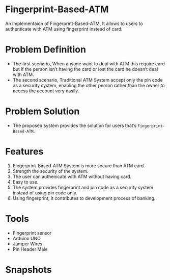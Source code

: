 # Fingerprint-Based-ATM
An implementaion of Fingerprint-Based-ATM, It allows to users to authenticate with ATM using fingerprint instead of card.

# Problem Definition
- The first scenario, When anyone want to deal with ATM this require card but if the person isn’t having the card or lost the card he doesn’t deal with ATM.
- The second scenario, Traditional ATM System accept only the pin code as a security system, enabling the other person rather than the owner to access the account very easily.

# Problem Solution
- The proposed system provides the solution for users that’s `Fingerprint-Based-ATM`.

# Features
1. Fingerprint-Based-ATM System is more secure than ATM card.
2. Strength the security of the system.
3. The user can authenicate with ATM without having card.
4. Easy to use.
5. The system provides fingerprint and pin code as a security system instead of using pin code only.
6. Using fingerprint, it contributes to development process of banking.

# Tools
- Fingerprint sensor
- Arduino UNO
- Jumper Wires
- Pin Header Male

# Snapshots


